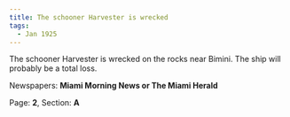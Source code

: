 ```yaml
---  
title: The schooner Harvester is wrecked  
tags:  
  - Jan 1925  
---  
```

  
The schooner Harvester is wrecked on the rocks near Bimini. The ship will probably be a total loss.  
  
Newspapers: **Miami Morning News or The Miami Herald**  
  
Page: **2**, Section: **A** 
